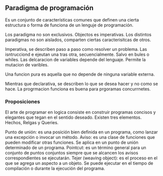 ## Paradigma de programación

Es un conjunto de características comunes que definen una cierta estructura o forma de funciona de un lenguje de programación.

Los paradigma no son exclusivos. Objectos es imperativas. Los distintos paradigmas no son aislados, comparten ciertas caracterisitcas de otros.

Imperativa, se describen paso a paso como resolver un problema. Las isntrucciond e ejeutan una tras otra, secuencialmente. Salvo en bules o whiles. Las delcaracion de variables depende del lenguaje. Permite la mutacion de varibles.

Una funcion pura es aquella que no depende de ninguna variable externa.


Mientras que declarativa, se describen lo que se desea hacer y no como se hace. La progrmacion funciona es buena para prgoramas concurrnetes.

### Proposiciones
El arte de programar en logica consiste en construir programas concisos y elegantes que tegan en el sentido deseado. Existen tres elementos. Hechos, Relgas y Queries.



Punto de unión: es una posición bien definida en un programa, como lanzar una excepción o invocar un método.
Aviso: es una clase de funciones que pueden modificar otras funciones. Se aplica en un punto de unión determinado de un programa.
Pointcut: es un término general para un conjunto de puntos conjuntos siempre que se alcancen los avisos correspondientes se ejecutarán.
Tejer (weaving object): es el proceso en el que se agrega un aspecto a un objeto. Se puede ejecutar en el tiempo de compilación o durante la ejecución del programa.
